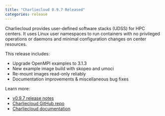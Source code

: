 ```yaml
---
title: "Charliecloud 0.9.7 Released"
categories: release
---
```


Charliecloud provides user-defined software stacks (UDSS) for HPC centers. It uses Linux user namespaces to run containers with no privileged operations or daemons and minimal configuration changes on center resources.

This release includes:
- Upgrade OpenMPI examples to 3.1.3
- New example image build with skopeo and umoci
- Re-mount images read-only reliably
- Documentation improvements & miscellaneous bug fixes

Learn more:
- [v0.9.7 release notes](https://github.com/hpc/charliecloud/releases/tag/v0.9.7)
- [Charliecloud GitHub repo](https://github.com/hpc/charliecloud)
- [Charliecloud documentation](https://hpc.github.io/charliecloud)
